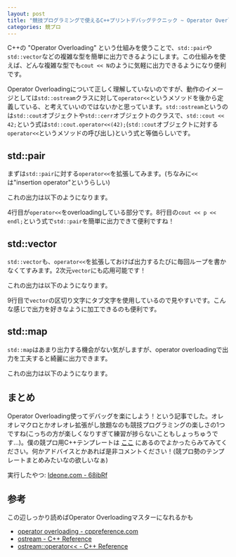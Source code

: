 ```yaml
---
layout: post
title: "競技プログラミングで使えるC++プリントデバッグテクニック ~ Operator Overloading 編 ~"
categories: 競プロ
---
```


C++の "Operator Overloading" という仕組みを使うことで、`std::pair`や`std::vector`などの複雑な型を簡単に出力できるようにします。この仕組みを使えば、どんな複雑な型でも`cout << N`のように気軽に出力できるようになり便利です。

Operator Overloadingについて正しく理解していないのですが、動作のイメージとしては`std::ostream`クラスに対して`operator<<`というメソッドを後から定義している、と考えていいのではないかと思っています。`std::ostream`というのは`std::cout`オブジェクトや`std::cerr`オブジェクトのクラスで、`std::cout << 42;`という式は`std::cout.operator<<(42);`(`std::cout`オブジェクトに対する`operator<<`というメソッドの呼び出し)という式と等価らしいです。

## std::pair

まずは`std::pair`に対する`operator<<`を拡張してみます。(ちなみに`<<`は"insertion operator"というらしい)

<code data-gist-id='0c96c31a214c61d02816' data-gist-file="pair.cpp"></code>

これの出力は以下のようになります。

<code data-gist-id='0c96c31a214c61d02816' data-gist-file="pair.cpp.out"></code>

4行目が`operator<<`をoverloadingしている部分です。8行目の`cout << p << endl;`という式で`std::pair`を簡単に出力できて便利ですね！

## std::vector

`std::vector`も、`operator<<`を拡張しておけば出力するたびに毎回ループを書かなくてすみます。2次元`vector`にも応用可能です！

<code data-gist-id='0c96c31a214c61d02816' data-gist-file="vector.cpp"></code>

これの出力は以下のようになります。

<code data-gist-id='0c96c31a214c61d02816' data-gist-file="vector.cpp.out"></code>

9行目で`vector`の区切り文字にタブ文字を使用しているので見やすいです。こんな感じで出力を好きなように加工できるのも便利です。

## std::map

`std::map`はあまり出力する機会がない気がしますが、operator overloadingで出力を工夫すると綺麗に出力できます。

<code data-gist-id='0c96c31a214c61d02816' data-gist-file="map.cpp"></code>

これの出力は以下のようになります。

<code data-gist-id='0c96c31a214c61d02816' data-gist-file="map.cpp.out"></code>

## まとめ

Operator Overloading使ってデバッグを楽にしよう！という記事でした。オレオレマクロとかオレオレ拡張がし放題なのも競技プログラミングの楽しさの1つですね(こっちの方が楽しくなりすぎて練習が捗らないこともしょっちゅうです...)。僕の競プロ用C++テンプレートは [ここ](https://github.com/Genki-S/dotfiles/blob/master/clicoder.d/template.cpp) にあるのでよかったらみてみてください。何かアドバイスとかあれば是非コメントください！(競プロ勢のテンプレートまとめみたいなの欲しいなぁ)

実行したやつ: [Ideone.com - 68ibRf](http://ideone.com/68ibRf)

## 参考

この辺しっかり読めばOperator Overloadingマスターになれるかも

- [operator overloading - cppreference.com](http://en.cppreference.com/w/cpp/language/operators)
- [ostream - C++ Reference](http://www.cplusplus.com/reference/ostream/ostream/)
- [ostream::operator<< - C++ Reference](http://www.cplusplus.com/reference/ostream/ostream/operator%3C%3C/)
